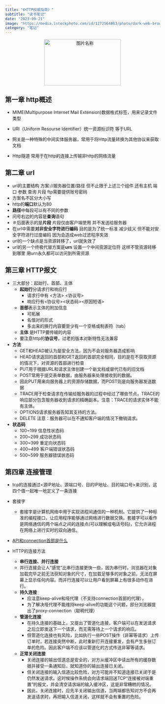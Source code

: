 ```yaml
---
title: "《HTTP权威指南》"
subtitle: "读书笔记"
date: "2023-09-21"
image: "https://media.istockphoto.com/id/1272564863/photo/dark-web-browser-close-up-on-lcd-screen-with-shallow-focus-on-https-padlock.jpg?s=1024x1024&w=is&k=20&c=z7_o_yk6pcT6nqRGMmYBksJvUxrqnkCuuNoZMcjTYws="
category: "笔记"
---
```


<div  align="center">    
<img src="/images/http.jpg" width = "250" height = "150" alt="图片名称" align=center />
</div>

## 第一章 http概述

- MIME(Multipurpose Internet Mail Extension)数据格式标签，用来记录文件类型

- URI（Uniform Resourse Identifier）统一资源标识符 等于URL

- 网关是一种特殊的中间实体服务器，常用于将Http流量转换为其他协议来获取文档

- Http隧道 常用于在http的连接上传输非http的网络流量

## 第二章 url

- url的主要结构 方案://服务器位置/路径 但不止限于上述三个组件 还有主机 端口 参数 查询 片段 ftp需要提供账号密码
- 方案名不区分大小写
- http的**端口**默认为80
- **路径**中每段可以有不同的参数
- 问号右边的内容是**查询**语句
- ＃后面表示的是**片段** 片段仅由客户端使用 并不发送给服务器
- 在url中需要**对非安全字符进行编码** 目的是为了统一标准 减少歧义 但不能对安全字符进行过度编码 因为会造成web过滤程序失效
- url的一个缺点是当资源转移了，url就失效了
- url的另一个终极代替方案是**urn** 设置一个中间资源定位符 这样不管资源转移到哪里 用urn永久都可以访问到所需资源

## 第三章 HTTP报文

- 三大部分：起始行、首部、主体
    - **起始行**分请求行和响应行
        - 请求行中有 <方法> <url> <协议号>
        - 响应行有<协议号><状态码><原因短语>
    - **首部**表示主体的附加信息
        - 可拓展
        - 名值对的形式
        - 多出来的换行内容要至少有一个空格或制表符（tab）
    - **主体** 是HTTP要传输的内容
    - 要注意http的**协议号**，过老的版本对新特性无法兼容
- **方法**
	- GET和HEAD被认为是安全方法，因为不会对服务器造成影响
	- HEAD请求返回的首部和GET返回的首部完全相同，目的是在不获取资源的情况下，对资源的首部进行检查
	- PUT用于根据URL和请求主体创建一个新文档或替代已有的旧文档
	- POST常用于提交表单数据，由服务器来处理接收到的数据。
	- 因此PUT用来向服务器上的资源存储数据，而POST则是向服务器发送数据
	- TRACE用于检查请求在传输给服务器的过程中经过了哪些节点，TRACE的响应部分包含服务器收到请求的精确副本。注意：TRACE的请求实体不能有主体。
	- OPTIONS请求服务器告知其支持的方法。
	- DELETE 注意：服务器可以在不通知客户端的情况下撤销请求。
- **状态码**
    - 100~199 信息性状态码
    - 200~299 成功状态码
    - 300~399 重定向状态码
    - 400~499 客户端错误状态码
    - 500~599 服务器错误状态码

## 第四章 连接管理
- tcp的连接通过<源IP地址、源端口号、目的IP地址、目的端口号>来识别，这四个值一起唯一地定义了一条连接
- 套接字
    - 套接字是计算机网络中用于实现进程间通信的一种机制。它提供了一种标准的编程接口，让应用程序能够通过网络进行数据交换。套接字可以看作是网络通信的两个端点之间的连接点(可以理解成电话号码)，它允许进程在网络上进行实时的双向通信。


-  [API和connection首部是什么](./2023-09-20)
    

- HTTP的连接方法
    - **串行连接、并行连接**
    - 并行连接会让人“感觉”比串行连接更快一些，因为串行时，浏览器在对象加载完毕之前无法获知对象的尺寸，在加载足够多的对象之前，无法在屏幕上显示任何内容。而并行连接可以让用户看到屏幕上有很多动作在进行。
    - **持久连接**
        - 应注意keep-alive和哑代理（不支持connection首部的代理），
        - 为了解决哑代理不能维持keep-alive的功能这个问题，部分浏览器提出了proxy-connection（聪明代理）
    - **管道化连接**
        - 在持久连接的基础上，又提出了管道化连接，客户端可以在发送请求之后立即发送下一个请求，而无需等待上一个请求的响应。
        - 但管道化连接也有风险，比如执行一些POST操作（非幂等请求）上传订单时，若连接突然中断，此时重新打开连接重发，会有产生多张订单的危险。因此客户端不应该以管道化的方式传送非幂等请求。
    - **正常关闭连接**
        - 关闭连接的输出信道总是安全的，对方从缓冲区中读出所有的缓存数据并接受一条通知后，就知道你的输出连接已关闭。
        - 但关闭连接的输入信道比较危险，对方可能并不知道连接已关闭于是仍然发送请求。这时候操作系统会向请求端回送TCP“连接被对端重置”的报文，并会清空请求端的输入缓冲区，这是非常糟糕的情况。
        - 因此，关闭连接时，应先半关闭输出信道，当两端都告知对方不会再发送请求时，再把输入信道关闭，这样就不会有重置的危险。

